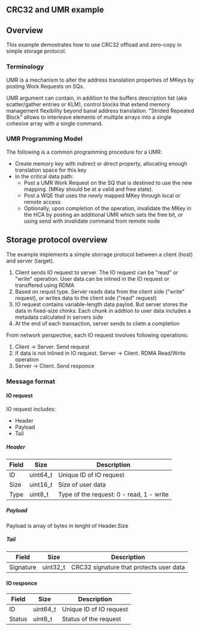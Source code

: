 CRC32 and UMR example
---------------------

## Overview

This example demostrates how to use CRC32 offload and zero-copy in simple storage protocol.

### Terminology

UMR is a mechanism to alter the address translation properties of MKeys by posting Work
Requests on SQs.

UMR argument can contain, in addition to the buffers description list (aka scatter/gather entries
or KLM), control blocks that extend memory management flexibility beyond banal address translation. "Strided Repeated Block"  allows to interleave elements of multiple arrays into a single cohesive array with a single command.

### UMR Programming Model

The following is a common programming procedure for a UMR:

- Create memory key with indirect or direct property, allocating enough translation space for this key
- In the critical data path:
  - Post a UMR Work Request on the SQ that is destined to use the new mapping. (MKey should be at a valid and free state).
  - Post a WQE that uses the newly mapped MKey through local or remote access
  - Optionally, upon completion of the operation, invalidate the MKey in the HCA by posting an additional UMR which sets the free bit, or using send with invalidate command from remote node
   
## Storage protocol overview

The example implements a simple storrage protocol between a client (host) and server (target). 

1. Client sends IO request to server. The IO request can be "read" or "write" operation. User data can be inlined in the IO request or transffered using RDMA
2. Based on requst type. Server reads data from the client side ("write" request), or writes data to the client side ("read" request)
3. IO request contains variable-length data paylod. But server stores the data in fixed-size chinks. Each chunk in addtion to user data includes a metadata calculated in servers side
4. At the end of each transaction, server sends to clietn a completion

From network perspective, each IO request involves following operations:

1. Client -> Server. Send request
2. If data is not inlined in IO request. Server -> Client.  RDMA Read/Write operation
3. Server -> Client. Send responce

### Message format

#### IO request

IO request includes:
- Header
- Payload
- Tail

##### Header

Field | Size     | Description 
------| ---------|-------------
ID    | uint64_t | Unique ID of IO request
Size  | uint16_t | Size of user data
Type  | uint8_t  | Type of the request: 0 - read, 1 - write

##### Payload

Payload is array of bytes in lenght of Header.Size

##### Tail

Field      | Size     | Description 
-----------| ---------|-------------
Signature  | uint32_t | CRC32 signature that protects user data

#### IO responce

Field   | Size     | Description 
--------| ---------|-------------
ID      | uint64_t | Unique ID of IO request
Status  | uint8_t  | Status of the request
